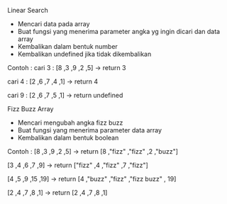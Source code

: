 Linear Search

- Mencari data pada array
- Buat fungsi yang menerima parameter angka yg ingin dicari dan data array
- Kembalikan dalam bentuk number
- Kembalikan undefined jika tidak dikembalikan

Contoh : 
cari 3 : 
[8 ,3 ,9 ,2 ,5] -> return 3

cari 4 :
[2 ,6 ,7 ,4 ,1] -> return 4

cari 9 :
[2 ,6 ,7 ,5 ,1] -> return undefined


Fizz Buzz Array

- Mencari mengubah angka fizz buzz
- Buat fungsi yang menerima parameter data array
- Kembalikan dalam bentuk boolean

Contoh :
[8 ,3 ,9 ,2 ,5] -> return [8 ,"fizz" ,"fizz" ,2 ,"buzz"]

[3 ,4 ,6 ,7 ,9] -> return ["fizz" ,4 ,"fizz" ,7 ,"fizz"]

[4 ,5 ,9 ,15 ,19] -> return [4 ,"buzz" ,"fizz" ,"fizz buzz" , 19]

[2 ,4 ,7 ,8 ,1] -> return [2 ,4 ,7 ,8 ,1]
